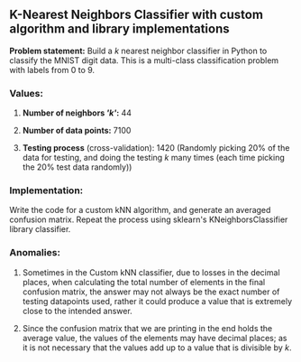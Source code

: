 ## K-Nearest Neighbors Classifier with custom algorithm and library implementations
**Problem statement:** Build a _k_ nearest neighbor classifier in Python to classify the MNIST digit data. This
is a multi-class classification problem with labels from 0 to 9.

### Values:

  1. **Number of neighbors _'k'_:** 44

  2. **Number of data points:** 7100

  3. **Testing process** (cross-validation): 1420 (Randomly picking 20% of the data for testing, and doing the testing _k_ many
times (each time picking the 20% test data randomly))

### Implementation: 
Write the code for a custom kNN algorithm, and generate an averaged confusion matrix. Repeat the process using sklearn's KNeighborsClassifier library classifier.

### Anomalies:
  1. Sometimes in the Custom kNN classifier, due to losses in the decimal places, when calculating the total number of elements in the final confusion matrix, the answer may not always be the exact number of testing datapoints used, rather it could produce a value that is extremely close to the intended answer.

  2. Since the confusion matrix that we are printing in the end holds the average value, the values of the elements may have decimal places; as it is not necessary that the values add up to a value that is divisible by _k_. 
